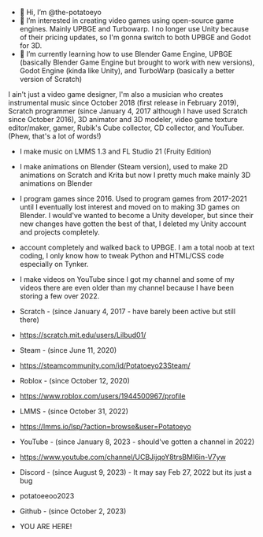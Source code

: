 - 👋 Hi, I’m @the-potatoeyo
- 👀 I’m interested in creating video games using open-source game engines. Mainly UPBGE and Turbowarp. I no longer use Unity because of their pricing updates, so I'm gonna switch to both UPBGE and Godot for 3D.
- 🌱 I’m currently learning how to use Blender Game Engine, UPBGE (basically Blender Game Engine but brought to work with new versions), Godot Engine (kinda like Unity), and TurboWarp (basically a better version of Scratch)

<!---
the-potatoeyo/the-potatoeyo is a ✨ special ✨ repository because its `README.md` (this file) appears on your GitHub profile.
You can click the Preview link to take a look at your changes.
--->

I ain't just a video game designer, I'm also a musician who creates instrumental music since October 2018 (first release in February 2019), Scratch programmer (since January 4, 2017 although I have used Scratch since October 2016), 3D animator and 3D modeler,
video game texture editor/maker, gamer, Rubik's Cube collector, CD collector, and YouTuber. (Phew, that's a lot of words!)

- I make music on LMMS 1.3 and FL Studio 21 (Fruity Edition)
- I make animations on Blender (Steam version), used to make 2D animations on Scratch and Krita but now I pretty much make mainly 3D animations on Blender
- I program games since 2016. Used to program games from 2017-2021 until I eventually lost interest and moved on to making 3D games on Blender. I would've wanted to become a Unity developer, but since their new changes have gotten the best of that, I deleted my Unity account and projects completely.
- account completely and walked back to UPBGE. I am a total noob at text coding, I only know how to tweak Python and HTML/CSS code especially on Tynker.
- I make videos on YouTube since I got my channel and some of my videos there are even older than my channel because I have been storing a few over 2022.

- Scratch - (since January 4, 2017 - have barely been active but still there)
- https://scratch.mit.edu/users/Lilbud01/
- Steam - (since June 11, 2020)
- https://steamcommunity.com/id/Potatoeyo23Steam/
- Roblox - (since October 12, 2020)
- https://www.roblox.com/users/1944500967/profile
- LMMS - (since October 31, 2022)
- https://lmms.io/lsp/?action=browse&user=Potatoeyo
- YouTube - (since January 8, 2023 - should've gotten a channel in 2022)
- https://www.youtube.com/channel/UCBJijqoY8trsBMI6in-V7yw
- Discord - (since August 9, 2023) - It may say Feb 27, 2022 but its just a bug
- potatoeeoo2023
- Github - (since October 2, 2023)
- YOU ARE HERE!
